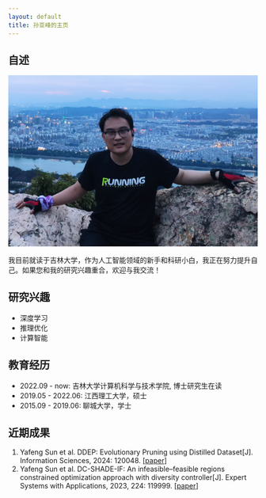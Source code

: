 ```yaml
---
layout: default
title: 孙亚峰的主页
---
```


## 自述

<img class="profile-picture" src="personal_photo.png">

我目前就读于吉林大学，作为人工智能领域的新手和科研小白，我正在努力提升自己。如果您和我的研究兴趣重合，欢迎与我交流！

## 研究兴趣

- 深度学习
- 推理优化
- 计算智能

## 教育经历

- 2022.09 - now: 吉林大学计算机科学与技术学院, 博士研究生在读
- 2019.05 - 2022.06: 江西理工大学，硕士
- 2015.09 - 2019.06: 聊城大学，学士

## 近期成果

1. Yafeng Sun et al. DDEP: Evolutionary Pruning using Distilled Dataset[J]. Information Sciences, 2024: 120048. <a href="https://www.sciencedirect.com/science/article/pii/S0020025523016341" target="_blank">[paper]</a>
2. Yafeng Sun et al. DC-SHADE-IF: An infeasible–feasible regions constrained optimization approach with diversity controller[J]. Expert Systems with Applications, 2023, 224: 119999. [[paper](https://www.sciencedirect.com/science/article/pii/S0957417423005018)]

 
